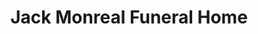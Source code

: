 ---
title: "Jack Monreal Funeral Home"
url: /willowick/jack-monreal-funeral-home/
shop: funeral directors
---